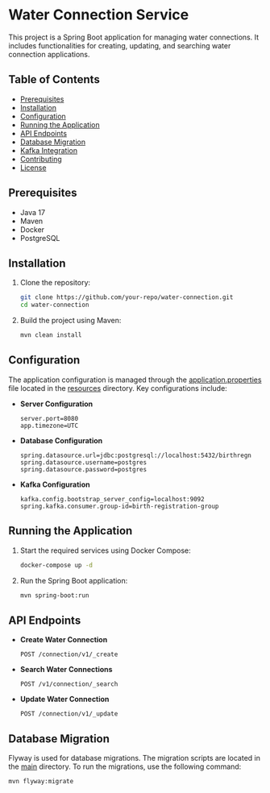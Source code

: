 # Water Connection Service

This project is a Spring Boot application for managing water connections. It includes functionalities for creating, updating, and searching water connection applications.

## Table of Contents

- [Prerequisites](#prerequisites)
- [Installation](#installation)
- [Configuration](#configuration)
- [Running the Application](#running-the-application)
- [API Endpoints](#api-endpoints)
- [Database Migration](#database-migration)
- [Kafka Integration](#kafka-integration)
- [Contributing](#contributing)
- [License](#license)

## Prerequisites

- Java 17
- Maven
- Docker
- PostgreSQL

## Installation

1. Clone the repository:
    ```sh
    git clone https://github.com/your-repo/water-connection.git
    cd water-connection
    ```

2. Build the project using Maven:
    ```sh
    mvn clean install
    ```

## Configuration

The application configuration is managed through the [application.properties](http://_vscodecontentref_/1) file located in the [resources](http://_vscodecontentref_/2) directory. Key configurations include:

- **Server Configuration**
    ```properties
    server.port=8080
    app.timezone=UTC
    ```

- **Database Configuration**
    ```properties
    spring.datasource.url=jdbc:postgresql://localhost:5432/birthregn
    spring.datasource.username=postgres
    spring.datasource.password=postgres
    ```

- **Kafka Configuration**
    ```properties
    kafka.config.bootstrap_server_config=localhost:9092
    spring.kafka.consumer.group-id=birth-registration-group
    ```

## Running the Application

1. Start the required services using Docker Compose:
    ```sh
    docker-compose up -d
    ```

2. Run the Spring Boot application:
    ```sh
    mvn spring-boot:run
    ```

## API Endpoints

- **Create Water Connection**
    ```http
    POST /connection/v1/_create
    ```

- **Search Water Connections**
    ```http
    POST /v1/connection/_search
    ```

- **Update Water Connection**
    ```http
    POST /connection/v1/_update
    ```

## Database Migration

Flyway is used for database migrations. The migration scripts are located in the [main](http://_vscodecontentref_/3) directory. To run the migrations, use the following command:
```sh
mvn flyway:migrate